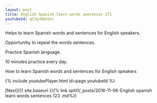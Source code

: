 ```yaml
---
layout: post
title: English Spanish learn words sentences 371 
youtubeId: qC2qrN4xVnc
---
```

 
 
Helps to learn Spanish words and sentences for English speakers.

Opportunitiy to repeat the words sentences. 

Practice Spanish language. 
 
10 minutes practice every day. 
 
How to learn Spanish words and sentences for English speakers 
 
{% include youtubePlayer.html id=page.youtubeId %}
 
 
[Next]({{ site.baseurl }}{% link  split1/_posts/2016-11-06-English spanish learn words sentences 123 .md%})
 
